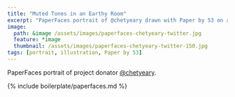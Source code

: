 ```yaml
---
title: "Muted Tones in an Earthy Room"
excerpt: "PaperFaces portrait of @chetyeary drawn with Paper by 53 on an iPad."
image: 
  path: &image /assets/images/paperfaces-chetyeary-twitter.jpg 
  feature: *image
  thumbnail: /assets/images/paperfaces-chetyeary-twitter-150.jpg
tags: [portrait, illustration, Paper by 53]
---
```


PaperFaces portrait of project donator [@chetyeary](https://twitter.com/chetyeary).

{% include boilerplate/paperfaces.md %}
